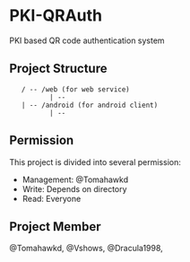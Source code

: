 # PKI-QRAuth
PKI based QR code authentication system

## Project Structure
```
   / -- /web (for web service)
          | --   
   | -- /android (for android client)
          | --  
```
## Permission
This project is divided into several permission:

- Management: @Tomahawkd
- Write: Depends on directory
- Read: Everyone

## Project Member
@Tomahawkd, @Vshows, @Dracula1998, 
